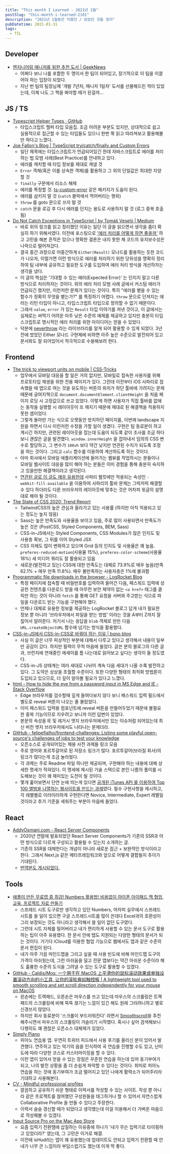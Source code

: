 ```yaml
---
title: "This month I Learned - 2021년 1월"
postSlug: "this-month-i-learned-2101"
description: "2021년 1월동안 익혔던 / 읽었던 것들 정리"
pubDatetime: 2021-01-31
tags:
  - TIL
---
```


## Developer

- [엔지니어링 매니저를 위한 추천 도서 | GeekNews](https://news.hada.io/topic?id=3560)
  - 어쩌다 보니 나를 포함한 두 명이서 한 팀이 되어있고, 장기적으로 이 팀을 이끌어야 하는 입장이 되었다.
  - 지난 번 팀의 팀장님께 '개발 7년차, 매니저 1일차' 도서를 선물해드린 적이 있었는데, 이제 나도 그 책을 봐야할 때가 된걸까...

## JS / TS

- [Typescript Helper Types · GitHub](https://gist.github.com/ClickerMonkey/a081b990b9b14215141fb6248cef4dc4)
  - 타입스크립트 헬퍼 타입 모음집. 조금 어려운 부분도 있지만, 상대적으로 쉽고 실용적으로 접근할 수 있는 타입들도 있으니 한번 쭉 읽고 따라쳐보고 활용해볼만 하다고 느꼈다.
- [Joe Fallon's Blog | TypeScript try/catch/finally and Custom Errors](https://joefallon.net/2018/09/typescript-try-catch-finally-and-custom-errors/)
  - 일단 제목에는 타입스크립트가 언급되어있긴 한데 자바스크립트로 에러를 처리하는 법 모범 사례(Best Practice)를 안내하고 있다.
  - 에러를 캐치할 때 타입 정보를 제대로 캐낼 것
  - `Error` 객체(혹은 이를 상속한 객체)를 활용하고 그 외의 단일값은 최대한 지양할 것
  - `finally` 구문에서 리소스 해제
  - 에러를 특정할 것. [ts-custom-error](https://www.npmjs.com/package/ts-custom-error) 같은 패키지가 도움이 된다.
  - 에러를 삼키지 말 것 (`catch` 블락에서 먹어버리는 행위)
  - `throw` 를 goto 문으로 쓰지 말 것
  - `catch` 문을 로깅 후 다시 에러를 던지는 용도로 사용하지 말 것 (로그 중복 호출됨)
- [Do Not Catch Exceptions in TypeScript | by Tomáš Veselý | Medium](https://medium.com/@VeselyCodes/do-not-catch-exceptions-in-typescript-241c411c0cb5)
  - 바로 위의 링크를 읽고 정리했던 이유는 일단 이 글을 읽으면서 생각을 좀더 확실히 하기 위해서였다. 이전에 포스팅으로 ['에러 처리를 어떻게 하면 좋을까'](https://rinae.dev/posts/how-to-handle-errors-2) 하고 고민을 해본 흔적은 있으나 명확한 결론은 내지 못한 채 코드의 유지보수성은 나락으로 떨어져갔다.
  - 결국 중간 과정으로 어중간하게 `Either(Result)` 모나드를 활용하는 듯한 코드가 나오자, 이럴거면 이런 방식으로 에러를 처리하기 위한 당위성을 명확히 정리하여 팀 내부에 공유하고 필요한 도구를 도입하여 에러 처리 방식을 개선하자는 생각을 냈다.
  - 이 글의 핵심은 '기대할 수 있는 에러(Expected Error)' 는 던지지 말고 다른 방식으로 처리하자는 것이다. 위의 에러 처리 모범 사례 글에서 커스텀 에러가 언급되긴 했지만, 이런저런 문제가 있다는 것이다. 특히 "에러를 뱉을 수 있는 함수가 정확히 무엇을 뱉는가?" 를 특정하기 어렵다. `throw` 문으로 던져지는 에러는 리턴 타입이 아니고, 타입스크립트 타입으로 정의할 수 없기 때문이다.
  - 그래서 `value`, `error` 가 있는 `Result` 타입 이야기를 꺼낸 것이고, 이 글에서는 실제로는 써먹기 어려운 아주 낮은 수준의 예제를 제공하고 있지만 충분히 타입스크립트로 명시적인 에러 처리를 위한 아이디어는 얻을 수 있었다.
  - 덕분에 [neverthrow](https://github.com/supermacro/neverthrow) 라는 라이브러리를 알게 되어 활용할 수 있게 되었다. 3년 전에 썼었던 Either 모나드 구현체에 비하면 아주 높은 수준으로 발전되어 있고 문서화도 잘 되어있어서 적극적으로 수용해보려 한다.

## Frontend

- [The trick to viewport units on mobile | CSS-Tricks](https://css-tricks.com/the-trick-to-viewport-units-on-mobile/)
  - 업무에서 모바일 대응을 할 일은 거의 없지만, 모바일로 접속한 사용자를 위해 프로토타입 재생을 위한 전용 페이지가 있다. 그런데 이전부터 iOS 사파리로 접속했을 때 앱으로 여는 것을 유도하는 버튼의 위치가 하단 툴바에 가려지는 문제 때문에 궁여지책으로 `document.documentElement.clientHeight` 을 처음 페이지 로딩 시 고정값으로 쓰고 있었다. 이렇게 하면 사용자가 직접 툴바를 없애는 동작을 실행할 시 레이아웃이 또 깨지기 때문에 제대로 된 해결책을 적용하지 못한 셈이었다.
  - 그렇게 돌아만 가는 식으로 오랫동안 방치하던 페이지를, 이번에 landscape 지원을 하면서 다시 이런저런 수정을 가할 일이 생겼다. 구현은 팀 동료분이 하고 계시긴 하지만, 관련된 레이아웃을 잡는데 도움이 되도록 같이 조사를 조금 하다보니 괜찮은 글을 발견했다. `window.innerHeight` 을 잡아내서 임의의 CSS 변수로 할당하고, 그 변수가 `100vh` 보다 약간 낮지만 연관된 수치가 되도록 조정을 하는 것이다. 그리고 `calc` 함수를 이용하여 계산하도록 하는 것이다.
  - 아마 회사에서 모바일 애플리케이션에 들어가는 웹뷰를 작업하시는 분들이나 모바일 웹사이트 대응을 많이 해야 하는 분들은 이미 경험을 통해 충분히 숙지하고 있을만한 해결책이라고 생각된다.
  - [연관된 글로 이 글도 매우 유용한데](https://allthingssmitty.com/2020/05/11/css-fix-for-100vh-in-mobile-webkit/) 사파리 웹킷에만 적용되는 속성인 `-webkit-fill-available` 을 이용하여 사파리의 툴바 문제는 그럭저럭 해결할 수 있다 하더라도 다른 브라우저의 레이아웃에 맞추는 것은 어차피 윗글의 설명대로 해야 될 것이다.
- [The State of CSS 2020: Trend Report](https://2020.stateofcss.com/en-US/report/)
  - TailwindCSS의 높은 관심과 올라가고 있는 사용률 (하지만 아직 적용되고 있는 정도는 높지 않음)
  - Sass는 높은 만족도와 사용율을 보이고 있음, 주로 많이 사용되면서 만족도가 높은 것은 (PostCSS, Styled Components, BEM, Sass)
  - CSS-in-JS에서는 Styled Components, CSS Modules가 많은 인지도 및 사용층 확보, 그 뒤를 이어 Styled JSX
  - CSS 자체도 많이 변화하고 있으며 Grid 등의 인지도 및 사용율은 꽤 높음. `preferes-reduced-motion`(사용율 15%), `preferes-color-scheme`(사용율 18%) 새 미디어 쿼리도 잘 활용되고 있음
  - 새로운(발전하고 있는) CSS에 대한 만족도는 대체로 73.9%로 매우 높음(만족 62.1% + 매우 만족 11.8%). 매우 불만족하는 사용자층은 1%에 불과함
- [Programmatic file downloads in the browser - LogRocket Blog](https://blog.logrocket.com/programmatic-file-downloads-in-the-browser-9a5186298d5c/)
  - 특정 페이지에 접속할 때 비밀번호를 입력하여 들어간 다음, 패스워드 입력에 성공한 컨텐츠를 다운로드 받을 때 아무런 보안 제약이 없는 `<a href>` 태그를 클릭만 하는 것이 아니라 `fetch` 를 통해 GET 요청을 서버와 주고받는 식으로 파일을 다운로드 받는 기능을 구현해야 했다.
  - 언제나 대체로 유용한 정보를 제공하는 LogRocket 블로그 답게 내가 필요한 정보 뿐 아니라 '브라우저에서 파일을 받는 방법' 이라는 것을 A부터 Z까지 잘 짚어서 알려준다. 저기서 나는 응답을 `blob` 객체로 만든 다음 `URL.createObjectURL` 함수에 넘기는 방식을 활용했다.
- [CSS-in-JS에서 CSS-in-CSS로 바꿔야 하는 이유 | bono blog](https://blueshw.github.io/2020/09/14/why-css-in-css/)
  - 사실 이 글은 너무 피상적인 부분에 대해서 다루고 있다고 생각해서 내용이 일부만 공감이 갔다. 하지만 필력이 무척 마음에 들었다. 글쓴 분의 블로그의 다른 글과, 브런치에 연재중인 에세이를 틈 나는대로 읽어보고 싶다는 생각이 들 정도였다.
  - CSS-in-JS 상태계는 여러 세대로 나뉘어 계속 다음 세대가 나올 수록 발전하고 있다. 그 도약은 상상을 초월할 수준이다. 또한 다양한 형태의 최적화 방법론이 도입되고 있으므로, 더 깊이 알아볼 필요가 있다고 느꼈다.
- [html - How to hide the eye from a password input in MS Edge and IE - Stack Overflow](https://stackoverflow.com/a/61450596)
  - Edge 브라우저를 검수할때 깊게 들여다보지 않다 보니 패스워드 입력 필드에서 별도로 reveal 버튼이 나오는 줄 몰랐었다.
  - 이미 패스워드 입력용 컴포넌트에 reveal 버튼을 만들어두었기 때문에 불필요한 중복 기능이므로 지우려고 보니까 이런 답변이 있었다.
  - 본문의 속성을 IE 및 레거시 엣지 브라우저에서만 있는 이슈처럼 되어있는데 최신 버전 엣지 브라우저에서도 나타나는 문제더라.
- [GitHub - felipefialho/frontend-challenges: Listing some playful open-source's challenges of jobs to test your knowledge](https://github.com/felipefialho/frontend-challenges)
  - 오픈소스로 공개되어있는 채용 사전 과제들 링크 모음
  - 주로 영어와 포르투갈어로 된 저장소 링크가 많다. 포르투갈어(브라질 회사)의 링크가 많다는게 조금 놀라웠다.
  - 각 과제는 주로 Readme 파일 하나만 제공되며, 구현해야 하는 내용에 대해 상세한 명세가 적혀있다. 이 명세에 제시된 기술 스택으로 본인 나름의 풀이를 시도해보는 것이 꽤 재미있는 도전이 될 것이다.
  - 몇개 훑어보면서 단연 눈에 띄는게 있다면 [공개된 iTunes API 를 이용하여 Top 100 앨범을 나열하는 웹사이트를 만드는 과제](https://github.com/exzeo/FrontEndChallenge)였다. 필수 구현사항을 제시하고, 각 레벨별로 이러이러하게 구현한다면 Novice, Intermediate, Expert 레벨일 것이라고 추가 기준을 세워주는 부분이 마음에 들었다.

## React

- [AddyOsmani.com - React Server Components](https://addyosmani.com/blog/react-server-components/)
  - 2020년 연말에 발표되었던 React Server Components가 기존의 SSR과 어떤 방식으로 다르게 구성되고 활용될 수 있는지 소개하는 글.
  - 기존의 SSR을 대체한다는 개념이 아니라 새로운 접근 + 보완적인 방식이라고 한다. 그래서 Next.js 같은 메타프레임워크와 앞으로 어떻게 결합될지 추이가 기대된다.
  - [번역본도 게시되었다.](https://ui.toast.com/weekly-pick/ko_20210119)

## Tools

- [애플이 만든 무료앱 중 최강! Numbers 활용법! 비용없이 아이폰 아이패드 맥 협업, 교육, 프로젝트 자료 만들기](https://www.youtube.com/watch?v=_FXeDkCSb9k)
  - 스프레드 시트 도구로만 생각하고 있던 Numbers, 어차피 실무에서 스프레드시트를 쓸 일이 있으면 구글 스프레드시트를 많이 쓴데다 Excel과의 호환성이 그리 보장되는 것도 아니라고 생각해서 쓸 일이 없던 도구였다.
  - 그런데 시트 자체를 밀어버리고 내가 편리하게 사용할 수 있는 문서 도구로 활용하는 팁이 아주 유용했다. 한 문서 안에 탭도 지원되는 다양한 형태의 문서가 되는 것이다. 거기다 iCloud를 이용한 협업 기능으로 웹에서도 앱과 같은 수준의 문서 편집이 된다.
  - 내가 아주 가끔 마인드맵을 그리고 싶을 때 사용 빈도에 비해 마인드맵 도구의 가격이 아쉬웠는데, 그런 아쉬움을 덜고 전문 앱보다는 약간 아쉬운 수준이라 해도 훌륭한 수준의 도식을 그려낼 수 있는 도구로 활용할 수 있겠다.
- [GitHub - Caldis/Mos: 一个用于在 MacOS 上平滑你的鼠标滚动效果或单独设置滚动方向的小工具, 让你的滚轮爽如触控板 | A lightweight tool used to smooth scrolling and set scroll direction independently for your mouse on MacOS](https://github.com/Caldis/Mos)
  - 왼손에는 트랙패드, 오른손은 마우스를 쓰고 있는데 마우스의 스크롤링은 트랙패드의 스크롤링에 비해 뚝뚝 끊기는 느낌이 있긴 해도 원래 그러려니하고 별로 신경쓰지 않았다.
  - 하지만 회사 동료분이 '스크롤이 부드러워진다' 라면서 [Smoothscroll](https://www.smoothscroll.net/mac/)을 추천해주시면서 마우스의 스크롤링이 거슬리기 시작했다. 혹시나 싶어 검색해보니 다행히도 꽤 괜찮은 오픈소스 대체제가 있었다.
- [Simply Piano](https://www.joytunes.com/simply-piano)
  - 피아노 연습용 앱. 우연히 트위터 피드에서 사용 후기를 올리신 분이 있어서 발견했다. 연주하고 있는 악기의 음을 인식하여 곡 연습을 진행할 수도 있고, 난이도에 따라 다양한 코스로 커스터마이징을 할 수 있다.
  - 이런 앱이 있어서 얻을 수 있는 장점은 꾸준한 연습을 하는데 있어 동기부여가 되고, 나의 발전 상황을 좀 더 손쉽게 파악할 수 있다는 것이다. 취미로 피아노 연습을 하는 것에 동기부여가 조금 떨어지고 있던 나에게 활력소가 되어주리라 기대하고 사용해본다.
- [CV - Mindful professional profiles](https://read.cv)
  - 깔끔하고 공유하기 쉬운 형태로 이력서를 작성할 수 있는 사이트. 작성 뿐 아니라 같은 프로젝트를 참여했던 구성원들을 태그하거나 할 수 있어서 자연스럽게 Collaborative Profile 을 만들 수 있다고 주장한다.
  - 이력서 슬슬 갱신할 때가 되었다고 생각했는데 이걸 이용해서 더 가벼운 마음으로 작성해볼 수 있겠다.
- [‎Input Source Pro on the Mac App Store](https://apps.apple.com/us/app/input-source-pro/id1537056428)
  - 요즘 입력기 전환땜에 삽질하는 이유중에 하나가 '내가 무슨 입력기로 타이핑하고 있었더라?' 였는데, 그 고민은 이거로 해결.
  - 이전에 isHud라는 앱이 꽤 유용했는데 업데이트도 안되고 입력기 전환할 때 안내가 너무 큰 느낌이라 부담스럽기도 했는데 이게 딱 좋다.
